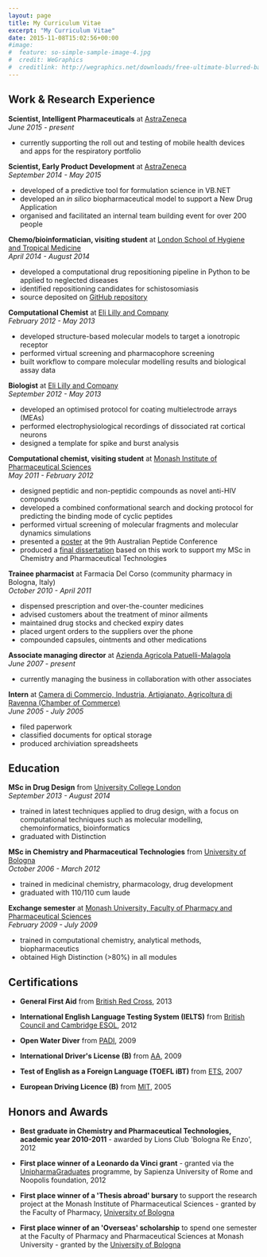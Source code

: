 ```yaml
---
layout: page
title: My Curriculum Vitae
excerpt: "My Curriculum Vitae"
date: 2015-11-08T15:02:56+00:00
#image:
#  feature: so-simple-sample-image-4.jpg
#  credit: WeGraphics
#  creditlink: http://wegraphics.net/downloads/free-ultimate-blurred-background-pack/
---
```


## Work & Research Experience  

**Scientist, Intelligent Pharmaceuticals** at [AstraZeneca](www.astrazeneca.co.uk)  
*June 2015 - present*  

* currently supporting the roll out and testing of mobile health devices and apps for the respiratory portfolio  


**Scientist, Early Product Development** at [AstraZeneca](www.astrazeneca.co.uk)  
*September 2014 - May 2015*  

* developed of a predictive tool for formulation science in VB.NET  
* developed an *in silico* biopharmaceutical model to support a New Drug Application  
* organised and facilitated an internal team building event for over 200 people  


**Chemo/bioinformatician, visiting student** at [London School of Hygiene and Tropical Medicine](http://www.lshtm.ac.uk/)  
*April 2014 - August 2014*  

* developed a computational drug repositioning pipeline in Python to be applied to neglected diseases  
* identified repositioning candidates for schistosomiasis  
* source deposited on [GitHub repository](https://github.com/sandygiuliani/drug_repo)  


**Computational Chemist** at [Eli Lilly and Company](www.lilly.co.uk)    
*February 2012 - May 2013*  

* developed structure-based molecular models to target a ionotropic receptor  
* performed virtual screening and pharmacophore screening  
* built workflow to compare molecular modelling results and biological assay data  


**Biologist** at [Eli Lilly and Company](www.lilly.co.uk)    
*September 2012 - May 2013*  

* developed an optimised protocol for coating multielectrode arrays (MEAs)  
* performed electrophysiological recordings of dissociated rat cortical neurons  
* designed a template for spike and burst analysis  

**Computational chemist, visiting student** at [Monash Institute of Pharmaceutical Sciences](http://www.monash.edu/pharm/research/centres-institutes/pharmaceutical-sciences)    
*May 2011 - February 2012*  

* designed peptidic and non-peptidic compounds as novel anti-HIV compounds  
* developed a combined conformational search and docking protocol for predicting the binding mode of cyclic peptides  
* performed virtual screening of molecular fragments and molecular dynamics simulations  
* presented a [poster](http://dx.doi.org/10.6084/m9.figshare.1082420
) at the 9th Australian Peptide Conference  
* produced a [final dissertation](http://dx.doi.org/10.6084/m9.figshare.963586) based on this work to support my MSc in Chemistry and Pharmaceutical Technologies  


**Trainee pharmacist** at Farmacia Del Corso (community pharmacy in Bologna, Italy)    
*October 2010 - April 2011*  

* dispensed prescription and over-the-counter medicines  
* advised customers about the treatment of minor ailments  
* maintained drug stocks and checked expiry dates  
* placed urgent orders to the suppliers over the phone  
* compounded capsules, ointments and other medications  


**Associate managing director** at [Azienda Agricola Patuelli-Malagola](http://www.aapatuellimalagola.com/)      
*June 2007 - present*  

* currently managing the business in collaboration with other associates  


**Intern** at [Camera di Commercio, Industria, Artigianato, Agricoltura di Ravenna (Chamber of Commerce)](http://www.ra.camcom.gov.it/)      
*June 2005 - July 2005*  

* filed paperwork  
* classified documents for optical storage  
* produced archiviation spreadsheets  




## Education  

**MSc in Drug Design** from [University College London](www.ucl.ac.uk)  
*September 2013 - August 2014*  

* trained in latest techniques applied to drug design, with a focus on computational techniques such as molecular modelling, chemoinformatics, bioinformatics  
* graduated with Distinction  


**MSc in Chemistry and Pharmaceutical Technologies** from [University of Bologna](www.unibo.it)  
*October 2006 - March 2012*  

* trained in medicinal chemistry, pharmacology, drug development  
* graduated with 110/110 cum laude  

**Exchange semester** at [Monash University, Faculty of Pharmacy and Pharmaceutical Sciences](https://www.monash.edu/pharm)  
*February 2009 - July 2009*  

* trained in computational chemistry, analytical methods, biopharmaceutics  
* obtained High Distinction (>80%) in all modules  




## Certifications  

* **General First Aid** from [British Red Cross](http://www.redcrossfirstaidtraining.co.uk/), 2013

* **International English Language Testing System (IELTS)** from [British Council and Cambridge ESOL](http://www.ielts.org/), 2012

* **Open Water Diver** from [PADI](http://www.padi.com/), 2009

* **International Driver's License (B)** from [AA](http://www.theaa.com/), 2009

* **Test of English as a Foreign Language (TOEFL iBT)** from [ETS](http://www.ets.org/toefl), 2007

* **European Driving Licence (B)** from [MIT](http://www.mit.gov.it/), 2005  



## Honors and Awards  

* **Best graduate in Chemistry and Pharmaceutical Technologies, academic year 2010-2011** - awarded by Lions Club 'Bologna Re Enzo', 2012  

* **First place winner of a Leonardo da Vinci grant** - granted via the [UnipharmaGraduates](http://www.unipharmagraduates.it/) programme, by Sapienza University of Rome and Noopolis foundation, 2012 


* **First place winner of a 'Thesis abroad' bursary** to support the research project at the Monash Institute of Pharmaceutical Sciences - granted by the Faculty of Pharmacy, [University of Bologna](www.unibo.it)  

* **First place winner of an 'Overseas' scholarship** to spend one semester at the Faculty of Pharmacy and Pharmaceutical Sciences at Monash University - granted by the [University of Bologna](www.unibo.it)  
